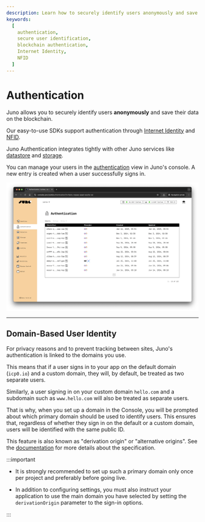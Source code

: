 ```yaml
---
description: Learn how to securely identify users anonymously and save their data on the blockchain using Juno's authentication services.
keywords:
  [
    authentication,
    secure user identification,
    blockchain authentication,
    Internet Identity,
    NFID
  ]
---
```


# Authentication

Juno allows you to securely identify users **anonymously** and save their data on the blockchain.

Our easy-to-use SDKs support authentication through [Internet Identity] and [NFID].

Juno Authentication integrates tightly with other Juno services like [datastore](../datastore/index.md) and [storage](../storage/index.md).

You can manage your users in the [authentication](https://console.juno.build/authentication) view in Juno's console. A new entry is created when a user successfully signs in.

![An overview of the anonymous display of the users in Juno Console](../../img/satellite/authentication.webp)

---

## Domain-Based User Identity

For privacy reasons and to prevent tracking between sites, Juno's authentication is linked to the domains you use.

This means that if a user signs in to your app on the default domain (`icp0.io`) and a custom domain, they will, by default, be treated as two separate users.

Similarly, a user signing in on your custom domain `hello.com` and a subdomain such as `www.hello.com` will also be treated as separate users.

That is why, when you set up a domain in the Console, you will be prompted about which primary domain should be used to identify users. This ensures that, regardless of whether they sign in on the default or a custom domain, users will be identified with the same public ID.

This feature is also known as "derivation origin" or "alternative origins". See the [documentation](https://internetcomputer.org/docs/current/developer-docs/integrations/internet-identity/alternative-origins/) for more details about the specification.

:::important

- It is strongly recommended to set up such a primary domain only once per project and preferably before going live.

- In addition to configuring settings, you must also instruct your application to use the main domain you have selected by setting the `derivationOrigin` parameter to the sign-in options.

:::

[Internet Identity]: ../../terminology.md#internet-identity
[NFID]: ../../terminology.md#nfid

